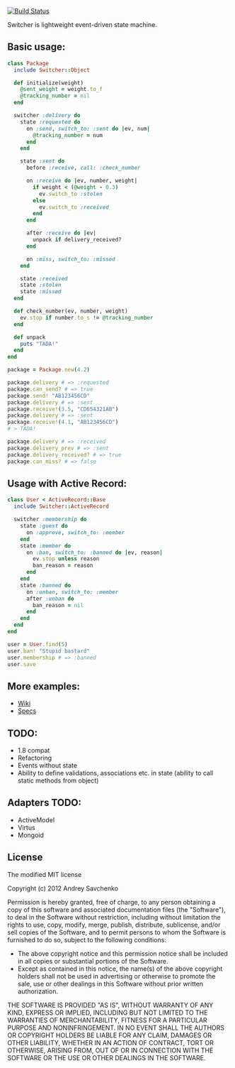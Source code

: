 [![Build Status](https://secure.travis-ci.org/Ptico/switcher.png)](http://travis-ci.org/Ptico/switcher)

Switcher is lightweight event-driven state machine.

## Basic usage:

```ruby
class Package
  include Switcher::Object

  def initialize(weight)
    @sent_weight = weight.to_f
    @tracking_number = nil
  end

  switcher :delivery do
    state :requested do
      on :send, switch_to: :sent do |ev, num|
        @tracking_number = num
      end
    end

    state :sent do
      before :receive, call: :check_number

      on :receive do |ev, number, weight|
        if weight < (@weight - 0.3)
          ev.switch_to :stolen
        else
          ev.switch_to :received
        end
      end

      after :receive do |ev|
        unpack if delivery_received?
      end

      on :miss, switch_to: :missed
    end

    state :received
    state :stolen
    state :missed
  end

  def check_number(ev, number, weight)
    ev.stop if number.to_s != @tracking_number
  end

  def unpack
    puts "TADA!"
  end
end

package = Package.new(4.2)

package.delivery # => :requested
package.can_send? # => true
package.send! "AB123456CD"
package.delivery # => :sent
package.receive!(3.5, "CD654321AB")
package.delivery # => :sent
package.receive!(4.1, "AB123456CD")
# > TADA!

package.delivery # => :received
package.delivery_prev # => :sent
package.delivery_received? # => true
package.can_miss? # => false
```

## Usage with Active Record:

```ruby
class User < ActiveRecord::Base
  include Switcher::ActiveRecord

  switcher :membership do
    state :guest do
      on :approve, switch_to: :member
    end
    state :member do
      on :ban, switch_to: :banned do |ev, reason|
        ev.stop unless reason
        ban_reason = reason
      end
    end
    state :banned do
      on :unban, switch_to: :member
      after :unban do
        ban_reason = nil
      end
    end
  end
end

user = User.find(5)
user.ban! "Stupid bastard"
user.membership # => :banned
user.save
```

## More examples:

* [Wiki](https://github.com/Ptico/switcher/wiki)
* [Specs](https://github.com/Ptico/switcher/tree/master/spec)

## TODO:

* 1.8 compat
* Refactoring
* Events without state
* Ability to define validations, associations etc. in state (ability to call static methods from object)

## Adapters TODO:

* ActiveModel
* Virtus
* Mongoid

## License

The modified MIT license

Copyright (c) 2012 Andrey Savchenko

Permission is hereby granted, free of charge, to any person obtaining a copy of this software and associated documentation files (the "Software"), to deal in the Software without restriction, including without limitation the rights to use, copy, modify, merge, publish, distribute, sublicense, and/or sell copies of the Software, and to permit persons to whom the Software is furnished to do so, subject to the following conditions:

* The above copyright notice and this permission notice shall be included in all copies or substantial portions of the Software.
* Except as contained in this notice, the name(s) of the above copyright holders shall not be used in advertising or otherwise to promote the sale, use or other dealings in this Software without prior written authorization.

THE SOFTWARE IS PROVIDED "AS IS", WITHOUT WARRANTY OF ANY KIND, EXPRESS OR IMPLIED, INCLUDING BUT NOT LIMITED TO THE WARRANTIES OF MERCHANTABILITY, FITNESS FOR A PARTICULAR PURPOSE AND NONINFRINGEMENT. IN NO EVENT SHALL THE AUTHORS OR COPYRIGHT HOLDERS BE LIABLE FOR ANY CLAIM, DAMAGES OR OTHER LIABILITY, WHETHER IN AN ACTION OF CONTRACT, TORT OR OTHERWISE, ARISING FROM, OUT OF OR IN CONNECTION WITH THE SOFTWARE OR THE USE OR OTHER DEALINGS IN THE SOFTWARE.